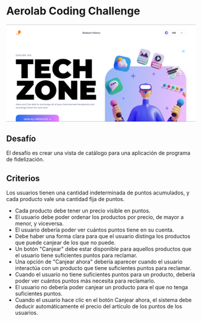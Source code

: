 # Aerolab Coding Challenge

![Link](src/assets/img/hero-final.png) 

## Desafío 
El desafío es crear una vista de catálogo para una aplicación de programa de fidelización.

## Criterios
Los usuarios tienen una cantidad indeterminada de puntos acumulados, y cada producto vale una cantidad fija de puntos.

- Cada producto debe tener un precio visible en puntos.
- El usuario debe poder ordenar los productos por precio, de mayor a menor, y viceversa.
- El usuario debería poder ver cuántos puntos tiene en su cuenta.
- Debe haber una forma clara para que el usuario distinga los productos que puede canjear de los que no puede.
- Un botón "Canjear" debe estar disponible para aquellos productos que el usuario tiene suficientes puntos para reclamar.
- Una opción de "Canjear ahora" debería aparecer cuando el usuario interactúa con un producto que tiene suficientes puntos para reclamar.
- Cuando el usuario no tiene suficientes puntos para un producto, debería poder ver cuántos puntos más necesita para reclamarlo.
- El usuario no debería poder canjear un producto para el que no tenga suficientes puntos.
- Cuando el usuario hace clic en el botón Canjear ahora, el sistema debe deducir automáticamente el precio del artículo de los puntos de los usuarios.